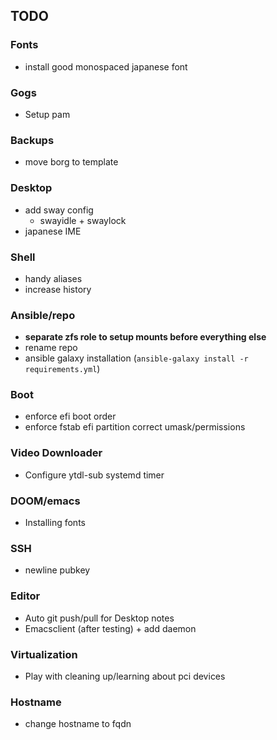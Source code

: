 ## TODO

### Fonts
+ install good monospaced japanese font

### Gogs
+ Setup pam

### Backups
+ move borg to template

### Desktop
+ add sway config
  + swayidle + swaylock
+ japanese IME

### Shell
+ handy aliases
+ increase history

### Ansible/repo
+ **separate zfs role to setup mounts before everything else**
+ rename repo
+ ansible galaxy installation (`ansible-galaxy install -r requirements.yml`)

### Boot
+ enforce efi boot order
+ enforce fstab efi partition correct umask/permissions

### Video Downloader
+ Configure ytdl-sub systemd timer

### DOOM/emacs
+ Installing fonts

### SSH 
+ newline pubkey

### Editor
+ Auto git push/pull for Desktop notes
+ Emacsclient (after testing) + add daemon

### Virtualization
+ Play with cleaning up/learning about pci devices

### Hostname
+ change hostname to fqdn
